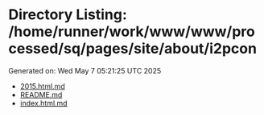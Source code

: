# Directory Listing: /home/runner/work/www/www/processed/sq/pages/site/about/i2pcon
Generated on: Wed May  7 05:21:25 UTC 2025

- [2015.html.md](2015.html.md)
- [README.md](README.md)
- [index.html.md](index.html.md)
